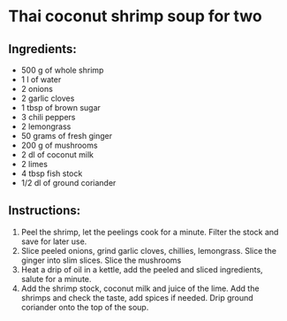 # Thai coconut shrimp soup for two

## Ingredients:

- 500 g of whole shrimp
- 1 l of water
- 2 onions
- 2 garlic cloves
- 1 tbsp of brown sugar
- 3 chili peppers
- 2 lemongrass
- 50 grams of fresh ginger
- 200 g of mushrooms
- 2 dl of coconut milk
- 2 limes
- 4 tbsp fish stock
- 1/2 dl of ground coriander


## Instructions:

1. Peel the shrimp, let the peelings cook for a minute. Filter the stock and save for later use.
2. Slice peeled onions, grind garlic cloves, chillies, lemongrass. Slice the ginger into slim slices. Slice the mushrooms
3. Heat a drip of oil in a kettle, add the peeled and sliced ingredients, salute for a minute.
4. Add the shrimp stock, coconut milk and juice of the lime. Add the shrimps and check the taste, add spices if needed. Drip ground coriander onto the top of the soup.


